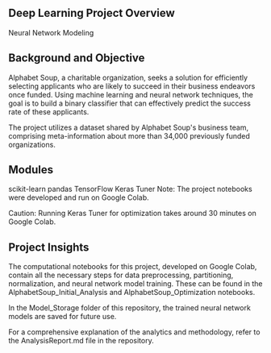 ## Deep Learning Project Overview

Neural Network Modeling

## Background and Objective

Alphabet Soup, a charitable organization, seeks a solution for efficiently selecting applicants who are likely to succeed in their business endeavors once funded. Using machine learning and neural network techniques, the goal is to build a binary classifier that can effectively predict the success rate of these applicants.

The project utilizes a dataset shared by Alphabet Soup's business team, comprising meta-information about more than 34,000 previously funded organizations.

## Modules

scikit-learn
pandas
TensorFlow
Keras Tuner
Note: The project notebooks were developed and run on Google Colab.

Caution: Running Keras Tuner for optimization takes around 30 minutes on Google Colab.

## Project Insights

The computational notebooks for this project, developed on Google Colab, contain all the necessary steps for data preprocessing, partitioning, normalization, and neural network model training. These can be found in the AlphabetSoup_Initial_Analysis and AlphabetSoup_Optimization notebooks.

In the Model_Storage folder of this repository, the trained neural network models are saved for future use.

For a comprehensive explanation of the analytics and methodology, refer to the AnalysisReport.md file in the repository.

